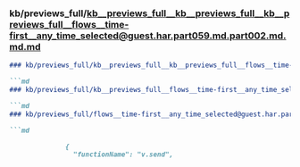 ### kb/previews_full/kb__previews_full__kb__previews_full__kb__previews_full__flows__time-first__any_time_selected@guest.har.part059.md.part002.md.md.md

```md
### kb/previews_full/kb__previews_full__kb__previews_full__flows__time-first__any_time_selected@guest.har.part059.md.part002.md.md

```md
### kb/previews_full/kb__previews_full__flows__time-first__any_time_selected@guest.har.part059.md.part002.md

```md
### kb/previews_full/flows__time-first__any_time_selected@guest.har.part059.md (part 002)

```md

              {
                "functionName": "v.send",
          
```

```

```

```

```
